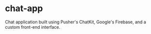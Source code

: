 # chat-app
Chat application built using Pusher's ChatKit, Google's Firebase, and a custom front-end interface.
